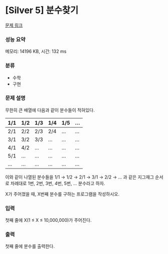 # [Silver 5] 분수찾기

[문제 링크](https://www.acmicpc.net/problem/1193) 

### 성능 요약

메모리: 14196 KB, 시간: 132 ms

### 분류

- 수학
- 구현

### 문제 설명

<p>무한히 큰 배열에 다음과 같이 분수들이 적혀있다.</p>

| 1/1 | 1/2 | 1/3 | 1/4 | 1/5 | … |
|-----|-----|-----|-----|-----|-----|
| 2/1 | 2/2 | 2/3 | 2/4 | … | … |
| 3/1 | 3/2 | 3/3 | … | … | … |
| 4/1 | 4/2 | … | … | … | … |
| 5/1 | … | … | … | … | … |
| … | … | … | … | … | … |

<p>이와 같이 나열된 분수들을 1/1 → 1/2 → 2/1 → 3/1 → 2/2 → … 과 같은 지그재그 순서로 차례대로 1번, 2번, 3번, 4번, 5번, … 분수라고 하자.</p>

<p>X가 주어졌을 때, X번째 분수를 구하는 프로그램을 작성하시오.</p>

### 입력 

<p>첫째 줄에 X(1 ≤ X ≤ 10,000,000)가 주어진다.</p>

### 출력 

<p>첫째 줄에 분수를 출력한다.</p>
